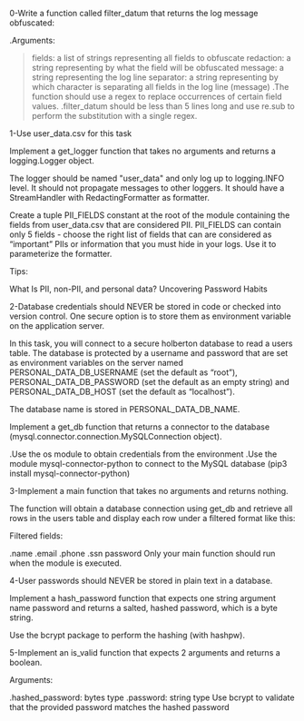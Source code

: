 0-Write a function called filter_datum that returns the log message obfuscated:

.Arguments:
 >fields: a list of strings representing all fields to obfuscate
 >redaction: a string representing by what the field will be obfuscated
 >message: a string representing the log line
 >separator: a string representing by which character is separating all fields in the log line (message)
.The function should use a regex to replace occurrences of certain field values.
.filter_datum should be less than 5 lines long and use re.sub to perform the substitution with a single regex.

1-Use user_data.csv for this task

Implement a get_logger function that takes no arguments and returns a logging.Logger object.

The logger should be named "user_data" and only log up to logging.INFO level. It should not propagate messages to other loggers. It should have a StreamHandler with RedactingFormatter as formatter.

Create a tuple PII_FIELDS constant at the root of the module containing the fields from user_data.csv that are considered PII. PII_FIELDS can contain only 5 fields - choose the right list of fields that can are considered as “important” PIIs or information that you must hide in your logs. Use it to parameterize the formatter.

Tips:

What Is PII, non-PII, and personal data?
Uncovering Password Habits

2-Database credentials should NEVER be stored in code or checked into version control. One secure option is to store them as environment variable on the application server.

In this task, you will connect to a secure holberton database to read a users table. The database is protected by a username and password that are set as environment variables on the server named PERSONAL_DATA_DB_USERNAME (set the default as “root”), PERSONAL_DATA_DB_PASSWORD (set the default as an empty string) and PERSONAL_DATA_DB_HOST (set the default as “localhost”).

The database name is stored in PERSONAL_DATA_DB_NAME.

Implement a get_db function that returns a connector to the database (mysql.connector.connection.MySQLConnection object).

.Use the os module to obtain credentials from the environment
.Use the module mysql-connector-python to connect to the MySQL database (pip3 install mysql-connector-python)

3-Implement a main function that takes no arguments and returns nothing.

The function will obtain a database connection using get_db and retrieve all rows in the users table and display each row under a filtered format like this:

Filtered fields:

.name
.email
.phone
.ssn
password
Only your main function should run when the module is executed.

4-User passwords should NEVER be stored in plain text in a database.

Implement a hash_password function that expects one string argument name password and returns a salted, hashed password, which is a byte string.

Use the bcrypt package to perform the hashing (with hashpw).

5-Implement an is_valid function that expects 2 arguments and returns a boolean.

Arguments:

.hashed_password: bytes type
.password: string type
Use bcrypt to validate that the provided password matches the hashed password
